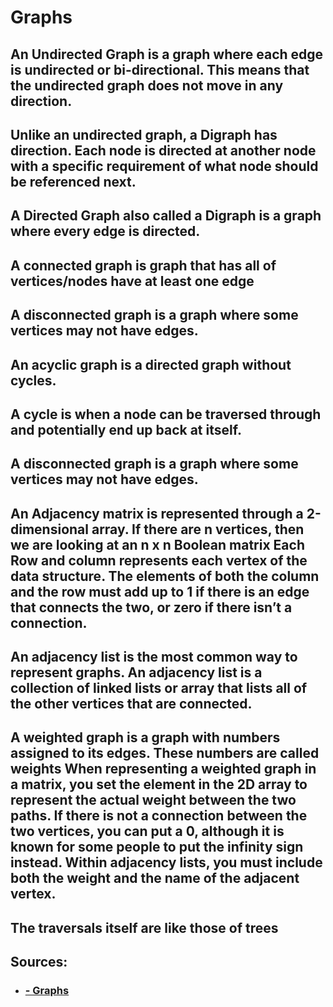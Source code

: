 # Graphs
## An Undirected Graph is a graph where each edge is undirected or bi-directional. This means that the undirected graph does not move in any direction.
## Unlike an undirected graph, a Digraph has direction. Each node is directed at another node with a specific requirement of what node should be referenced next.
## A Directed Graph also called a Digraph is a graph where every edge is directed.
## A connected graph is graph that has all of vertices/nodes have at least one edge
## A disconnected graph is a graph where some vertices may not have edges.
## An acyclic graph is a directed graph without cycles. 
## A cycle is when a node can be traversed through and potentially end up back at itself.
## A disconnected graph is a graph where some vertices may not have edges.
## An Adjacency matrix is represented through a 2-dimensional array. If there are n vertices, then we are looking at an n x n Boolean matrix Each Row and column represents each vertex of the data structure. The elements of both the column and the row must add up to 1 if there is an edge that connects the two, or zero if there isn’t a connection.
##  An adjacency list is the most common way to represent graphs. An adjacency list is a collection of linked lists or array that lists all of the other vertices that are connected. 
## A weighted graph is a graph with numbers assigned to its edges. These numbers are called weights When representing a weighted graph in a matrix, you set the element in the 2D array to represent the actual weight between the two paths. If there is not a connection between the two vertices, you can put a 0, although it is known for some people to put the infinity sign instead. Within adjacency lists, you must include both the weight and the name of the adjacent vertex.
##  The traversals itself are like those of trees
## 
## 
## Sources:



- ### [- Graphs ](https://codefellows.github.io/common_curriculum/data_structures_and_algorithms/Code_401/class-35/resources/graphs.html)
